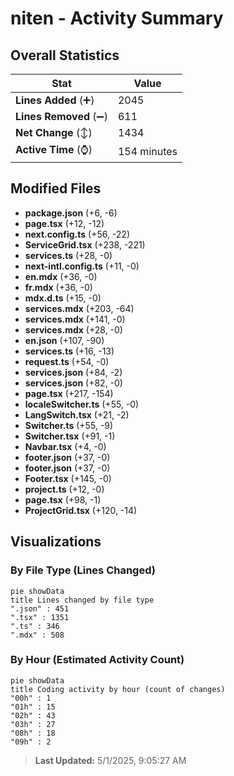 # niten - Activity Summary 

## Overall Statistics

| Stat                   | Value                                                             |
| ---------------------- | ----------------------------------------------------------------- |
| **Lines Added** (➕)   | 2045                                          |
| **Lines Removed** (➖) | 611                                        |
| **Net Change** (↕)    | 1434                |
| **Active Time** (⌚)   | 154 minutes |


## Modified Files
- **package.json** (+6, -6)
- **page.tsx** (+12, -12)
- **next.config.ts** (+56, -22)
- **ServiceGrid.tsx** (+238, -221)
- **services.ts** (+28, -0)
- **next-intl.config.ts** (+11, -0)
- **en.mdx** (+36, -0)
- **fr.mdx** (+36, -0)
- **mdx.d.ts** (+15, -0)
- **services.mdx** (+203, -64)
- **services.mdx** (+141, -0)
- **services.mdx** (+28, -0)
- **en.json** (+107, -90)
- **services.ts** (+16, -13)
- **request.ts** (+54, -0)
- **services.json** (+84, -2)
- **services.json** (+82, -0)
- **page.tsx** (+217, -154)
- **localeSwitcher.ts** (+55, -0)
- **LangSwitch.tsx** (+21, -2)
- **Switcher.ts** (+55, -9)
- **Switcher.tsx** (+91, -1)
- **Navbar.tsx** (+4, -0)
- **footer.json** (+37, -0)
- **footer.json** (+37, -0)
- **Footer.tsx** (+145, -0)
- **project.ts** (+12, -0)
- **page.tsx** (+98, -1)
- **ProjectGrid.tsx** (+120, -14)

## Visualizations

### By File Type (Lines Changed)

```mermaid
pie showData
title Lines changed by file type
".json" : 451
".tsx" : 1351
".ts" : 346
".mdx" : 508
```

### By Hour (Estimated Activity Count)

```mermaid
pie showData
title Coding activity by hour (count of changes)
"00h" : 1
"01h" : 15
"02h" : 43
"03h" : 27
"08h" : 18
"09h" : 2
```


> **Last Updated:** 5/1/2025, 9:05:27 AM